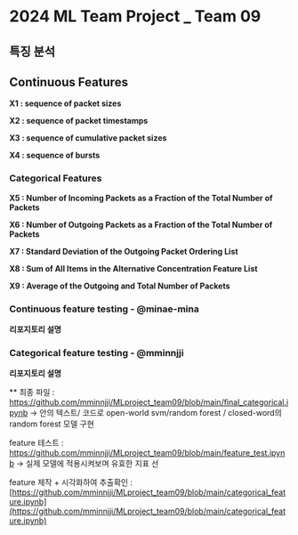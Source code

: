 # 2024 ML Team Project _ Team 09
## 특징 분석

## Continuous Features

**X1 : sequence of packet sizes**

**X2 : sequence of packet timestamps**

**X3 : sequence of cumulative packet sizes**

**X4 : sequence of bursts**

### Categorical Features

**X5 : Number of Incoming Packets as a Fraction of the Total Number of Packets**

**X6 : Number of Outgoing Packets as a Fraction of the Total Number of Packets**

**X7 : Standard Deviation of the Outgoing Packet Ordering List**

**X8 : Sum of All Items in the Alternative Concentration Feature List**

**X9 : Average of the Outgoing and Total Number of Packets**

### Continuous feature testing - @minae-mina

**리포지토리 설명**

### Categorical feature testing - @mminnjji

**리포지토리 설명**

** 최종 파일 : https://github.com/mminnjji/MLproject_team09/blob/main/final_categorical.ipynb → 안의 텍스트/ 코드로 open-world svm/random forest / closed-word의 random forest 모델 구현 

feature 테스트 : https://github.com/mminnjji/MLproject_team09/blob/main/feature_test.ipynb → 실제 모델에 적용시켜보며 유효한 지표 선

feature 제작 + 시각화하여 추출확인 : [https://github.com/mminnjji/MLproject_team09/blob/main/categorical_feature.ipynb](https://github.com/mminnjji/MLproject_team09/blob/main/categorical_feature.ipynb)
